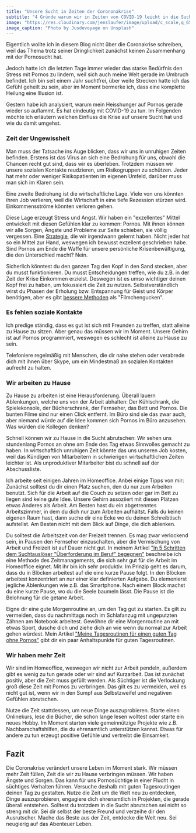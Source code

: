 ```yaml
---
title: "Unsere Sucht in Zeiten der Corononakrise"
subtitle: "4 Gründe warum wir in Zeiten von COVID-19 leicht in die Sucht abrutschten könnten und wie du damit umgehst"
image: "https://res.cloudinary.com/jenslaufer/image/upload/c_scale,q_65,w_800/v1585547883/jusdevoyage-JIlFFKaGjWA-unsplash.jpg"
image_caption: "Photo by Jusdevoyage on Unsplash"
---
```


Eigentlich wollte ich in diesem Blog nicht über die Coronakrise schreiben, weil das Thema trotz seiner Dringlichkeit zunächst keinen Zusammenhang mit der Pornosucht hat.

Jedoch hatte ich die letzten Tage immer wieder das starke Bedürfnis den Stress mit Pornos zu lindern, weil sich auch meine Welt gerade im Umbruch befindet. Ich bin seit einem Jahr suchtfrei, über weite Strecken hatte ich das Gefühl geheilt zu sein, aber im Moment bermerke ich, dass eine komplette Heilung eine Illusion ist.

Gestern habe ich analysiert, warum mein Heisshunger auf Pornos gerade wieder so auflammt. Es hat eindeutig mit COVID-19 zu tun. Im Folgenden möchte ich erläutern welchen Einfluss die Krise auf unsere Sucht hat und wie du damit umgehst.

### Zeit der Ungewissheit

Man muss der Tatsache ins Auge blicken, dass wir uns in unruhigen Zeiten befinden. Erstens ist das Virus an sich eine Bedrohung für uns, obwohl die Chancen recht gut sind, dass wir es überleben. Trotzdem müssen wir unsere sozialen Kontakte reudzieren, um Risikogruppen zu schützen. Jeder hat mehr oder weniger Risikopatienten im eigenen Umfeld, darüber muss man sich im Klaren sein.

Eine zweite Bedrohung ist die wirtschaftliche Lage. Viele von uns könnten ihren Job verlieren, weil die Wirtschaft in eine tiefe Rezession stürzen wird. Einkommensströme könnten verloren gehen.

Diese Lage erzeugt Stress und Angst. Wir haben ein "exzellentes" Mittel entwickelt mit diesen Gefühlen klar zu kommen: Pornos. Mit ihnen können wir alle Sorgen, Ängste und Probleme zur Seite schieben, sie völlig vergessen.
Eine [Strategie](/blog/wie_wir_unsere_sucht_entwickelt_haben.html), die wir irgendwann gelernt haben.
Nicht jeder hat so ein Mittel zur Hand, weswegen ich bewusst exzellent geschrieben habe. Sind Pornos
am Ende die Waffe für unsere persönliche Krisenbewältigung, die den Unterschied macht? Nein. 

Sicherlich könntest du den ganzen Tag den Kopf in den Sand stecken, aber du musst funktionieren. Du musst Entscheidungen treffen, wie du z.B. in der Zeit der Krise Einkommen erzielst. Deswegen ist es umso wichtiger deinen Kopf frei zu haben, um fokussiert die Zeit zu nutzen. Selbstverständlich wirst du Phasen der Erholung bzw. Entspannung für Geist und Körper benötigen, aber es gibt [bessere Methoden](/blog/die_schoenen_dinge_des_lebens.html) als "Filmchengucken". 

### Es fehlen soziale Kontakte

Ich predige ständig, dass es gut ist sich mit Freunden zu treffen, statt alleine zu Hause zu sitzen. Aber genau das müssen wir im Moment. Unsere Gehirn ist auf Pornos programmiert, weswegen es schlecht ist alleine zu Hause zu sein. 

Telefoniere regelmäßig mit Menschen, die dir nahe stehen oder verabrede dich mit ihnen über Skype, um ein Mindestmaß an sozialen Kontakten aufrecht zu halten. 


### Wir arbeiten zu Hause

Zu Hause zu arbeiten ist eine Herausforderung. Überall lauern Ablenkungen, welche uns von der Arbeit abhalten: Der Kühlschrank, die Spielekonsole, der Bücherschrank, der Fernseher, das Bett und Pornos. Die bunten Filme sind nur einen Click entfernt. Im Büro sind sie das zwar auch, aber niemand würde auf die Idee kommen sich Pornos im Büro anzusehen. Was würden die Kollegen denken? 

Schnell können wir zu Hause in die Sucht abrutschen: Wir sehen uns stundenlang Pornos an ohne am Ende des Tag etwas Sinnvolles gemacht zu haben. In wirtschaftlich unruhigen Zeit könnte das uns unseren Job kosten, weil das Kündigen von Mitarbeitern in schwierigen wirtschaftlichen Zeiten leichter ist. Als unproduktiver Mitarbeiter bist du schnell auf der Abschussliste.

Ich arbeite seit einigen Jahren im Homeoffice. Anbei einige Tipps von mir: Zunächst solltest du dir einen Platz suchen, den du nur zum Arbeiten benutzt. Sich für die Arbeit auf die Couch zu setzen oder gar im Bett zu liegen sind keine gute Idee. Unsere Gehirn assoziiert mit diesen Plätzen etwas Anderes als Arbeit. Am Besten hast du ein abgetrenntes Arbeitszimmer, in dem du dich nur zum Arbeiten aufhältst. Falls du keinen eigenen Raum hast, dann suche dir eine Ecke wo du deinen Schreibtisch aufstellst. Am Besten nicht mit dem Blick auf Dinge, die dich ablenken. 

Du solltest die Arbeitszeit von der Freizeit trennen. Es mag zwar verlockend sein, in Pausen den Fernseher einzuschalten, aber die Vermischung von Arbeit und Freizeit ist auf Dauer nicht gut. In meinem Artikel ["In 5 Schritten dem Suchtauslöser "Überforderung im Beruf" begegnen"](/blog/2020-02-03-In_5_schritten_dem_suchtausloeser_ueberforderung_im_beruf_begegnen) beschreibe ich eine Methode des Zeitmanagements, die sich sehr gut für die Arbeit im Homeoffice eignet. Mit ihr bin ich sehr produktiv. Im Prinzip geht es darum, dass du in Blöcken arbeitest auf die eine kurze Pause folgt.
In den Blöcken arbeitest konzentriert an nur einer klar definierten Aufgabe. Du elemenierst jegliche Ablenkungen wie z.B. das Smartphone. Nach einem Block machst du eine kurze Pause, wo du die Seele baumeln lässt. Die Pause ist die Belohnung für die getane Arbeit.

Eigne dir eine gute Morgenroutine an, um den Tag gut zu starten. Es gilt zu vermeiden, dass du nachmittags noch im Schlafanzug mit ungeputzten Zähnen am Notebook arbeitest. Gewöhne dir eine Morgenroutine an mit etwas Sport, dusche dich und ziehe dich an wie wenn du normal zur Arbeit gehen würdest. Mein Artikel ["Meine Tagesroutinen für einen guten Tag ohne Pornos"](/blog/meine_tagesroutinen_fuer_einen_guten_tag_ohne_pornos.html) gibt dir ein paar Anhaltspunkte für guten Tagesroutinen.


### Wir haben mehr Zeit

Wir sind im Homeoffice, weswegen wir nicht zur Arbeit pendeln, außerdem gibt es wenig zu tun gerade oder wir sind auf Kurzarbeit. Das ist zunächst positiv, aber die Zeit muss gefüllt werden. Als Süchtiger ist die Verlockung groß diese Zeit mit Pornos zu verbringen. Das gilt es zu vermeiden, weil es nicht gut ist, wenn wir in den Sumpf aus Selbstzweifel und negativen Gefühlen abrutschen. 

Nutze die Zeit stattdessen, um neue Dinge auszuprobieren. Starte einen Onlinekurs, lese die Bücher, die schon lange lesen wolltest oder starte ein neues Hobby. Im Moment starten viele gemeinnützige Projekte wie z.B. Nachbarschaftshilfen, die du ehrenamtlich unterstützen kannst. Etwas für andere zu tun erzeugt positive Gefühle und vertreibt die Einsamkeit.


## Fazit

Die Coronakrise verändert unsere Leben im Moment stark. Wir müssen mehr Zeit füllen, Zeit die wir zu Hause verbringen müssen. Wir haben Ängste und Sorgen. Das kann für uns Pornosüchtige in einer Flucht in süchtiges Verhalten führen. Versuche deshalb mit guten Tagesroutingen deinen Tag zu gestalten. Nutze die Zeit um die Welt neu zu entdecken, Dinge auszuprobieren, engagiere dich ehrenamtlich in Projekten, die gerade überall entstehen. Solltest du trotzdem in die Sucht abrutschen sei nicht so streng mit dir. Sei dir selbst der beste Freund und verzeihe dir den Ausrutscher. Mache das Beste aus der Zeit, entdecke die Welt neu. Sei neugierig auf das Abenteuer Leben.